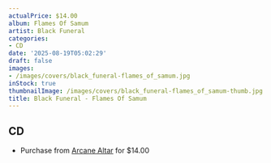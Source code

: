 ```yaml
---
actualPrice: $14.00
album: Flames Of Samum
artist: Black Funeral
categories:
- CD
date: '2025-08-19T05:02:29'
draft: false
images:
- /images/covers/black_funeral-flames_of_samum.jpg
inStock: true
thumbnailImage: /images/covers/black_funeral-flames_of_samum-thumb.jpg
title: Black Funeral - Flames Of Samum
---
```


## CD
* Purchase from [Arcane Altar](https://arcanealtar.bigcartel.com/product/black-funeral-flames-of-samum-cd) for $14.00
